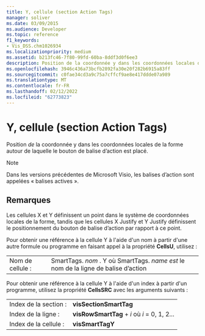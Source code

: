 ```yaml
---
title: Y, cellule (section Action Tags)
manager: soliver
ms.date: 03/09/2015
ms.audience: Developer
ms.topic: reference
f1_keywords:
- Vis_DSS.chm1026934
ms.localizationpriority: medium
ms.assetid: b213fc46-7f80-99fd-60ba-8ddf3d0f6ee3
description: Position de la coordonnée y dans les coordonnées locales de la forme autour de laquelle le bouton de balise d’action est placé.
ms.openlocfilehash: 3946c436a73bcfb2892fa30e20f282b6915a83ff
ms.sourcegitcommit: c0fae34cd3a9c75a7cffcf9ae8e417ddde07a989
ms.translationtype: MT
ms.contentlocale: fr-FR
ms.lasthandoff: 02/12/2022
ms.locfileid: "62773823"
---
```

# <a name="y-cell-action-tags-section"></a>Y, cellule (section Action Tags)

Position *de*  la coordonnée y dans les coordonnées locales de la forme autour de laquelle le bouton de balise d’action est placé. 
  
> [!NOTE]
> Dans les versions précédentes de Microsoft Visio, les balises d’action sont appelées « balises actives ». 
  
## <a name="remarks"></a>Remarques

Les cellules X et Y définissent un point dans le système de coordonnées locales de la forme, tandis que les cellules X Justify et Y Justify définissent le positionnement du bouton de balise d’action par rapport à ce point. 
  
Pour obtenir une référence à la cellule Y à l'aide d'un nom à partir d'une autre formule ou programme en faisant appel à la propriété **CellsU**, utilisez : 
  
|||
|:-----|:-----|
| Nom de cellule :  <br/> | SmartTags.  *nom*  . Y où SmartTags. *name est*  le nom de la ligne de balise d’action  <br/> |
   
Pour obtenir une référence à la cellule Y à l'aide d'un index à partir d'un programme, utilisez la propriété **CellsSRC** avec les arguments suivants : 
  
|||
|:-----|:-----|
| Index de la section :  <br/> |**visSectionSmartTag** <br/> |
| Index de la ligne :  <br/> |**visRowSmartTag** +   *i* où *i* = 0, 1, 2... |
| Index de la cellule :  <br/> |**visSmartTagY** <br/> |
   

